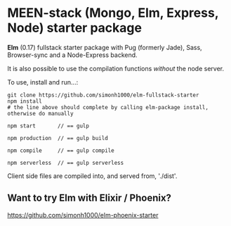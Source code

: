 # MEEN-stack (Mongo, Elm, Express, Node) starter package

**Elm** (0.17) fullstack starter package with Pug (formerly Jade), Sass, Browser-sync and a Node-Express backend.

It is also possible to use the compilation functions *without* the node server.

To use, install and run...:

```
git clone https://github.com/simonh1000/elm-fullstack-starter
npm install
# the line above should complete by calling elm-package install, otherwise do manually

npm start       // == gulp

npm production  // == gulp build

npm compile     // == gulp compile

npm serverless  // == gulp serverless
```

Client side files are compiled into, and served from, './dist'.

<!-- ## Hotloading!!!!
See my [Webpack starter](https://github.com/simonh1000/elm-hot-loader) -->

## Want to try Elm with Elixir / Phoenix?
https://github.com/simonh1000/elm-phoenix-starter
